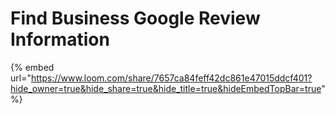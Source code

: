 # Find Business Google Review Information

{% embed url="https://www.loom.com/share/7657ca84feff42dc861e47015ddcf401?hide_owner=true&hide_share=true&hide_title=true&hideEmbedTopBar=true" %}
